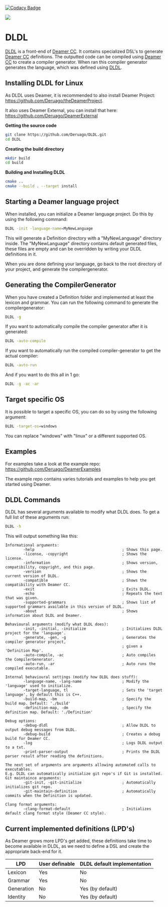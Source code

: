 [![Codacy Badge](https://app.codacy.com/project/badge/Grade/b5738e6d64d046ac92740d54194bc127)](https://www.codacy.com/gh/Deruago/DLDL/dashboard?utm_source=github.com&amp;utm_medium=referral&amp;utm_content=Deruago/DLDL&amp;utm_campaign=Badge_Grade)

[![](https://tokei.rs/b1/github/Deruago/DLDL)](https://github.com/Deruago/DLDL)

# DLDL

[DLDL](https://github.com/Deruago/DLDL) is a front-end of [Deamer CC](https://github.com/Deruago/theDeamerProject). It contains specialized DSL's to generate [Deamer CC](https://github.com/Deruago/theDeamerProject) definitions. The outputted code can be compiled using [Deamer CC](https://github.com/Deruago/theDeamerProject) to create a compiler generator. When ran this compiler generator generates the language, which was defined using [DLDL](https://github.com/Deruago/DLDL).

## Installing DLDL for Linux

As DLDL uses Deamer, it is recommended to also install Deamer Project: https://github.com/Deruago/theDeamerProject.

It also uses Deamer External, you can install that here: https://github.com/Deruago/DeamerExternal

**Getting the source code**

```bash
git clone https://github.com/Deruago/DLDL.git
cd DLDL
```

**Creating the build directory**
```bash
mkdir build
cd build
```

**Building and Installing DLDL**
```bash
cmake ..
cmake --build . --target install
```

## Starting a Deamer language project
When installed, you can initialize a Deamer language project. Do this by using the following command:
```bash
DLDL -init -language-name=MyNewLanguage
```

This will generate a Definition directory with a "MyNewLanguage" directory inside.
The "MyNewLanguage" directory contains default generated files, these files are empty and can be overridden by writing your DLDL definitions in it.

When you are done defining your language, go back to the root directory of your project, and generate the compilergenerator.

## Generating the CompilerGenerator

When you have created a Definition folder and implemented at least the lexicon and grammar.
You can run the following command to generate the compilergenerator:

```bash
DLDL -g
```

If you want to automatically compile the compiler generator after it is generated:
```bash
DLDL -auto-compile
```

If you want to automatically run the compiled compiler-generator to get the actual compiler:
```bash
DLDL -auto-run
```

And if you want to do this all in 1 go:
```bash
DLDL -g -ac -ar
```

## Target specific OS

It is possible to target a specific OS, you can do so by using the following argument:

```bash
DLDL -target-os=windows
```

You can replace "windows" with "linux" or a different supported OS.

## Examples

For examples take a look at the example repo: https://github.com/Deruago/DeamerExamples

The example repo contains varies tutorials and examples to help you get started using Deamer.

## DLDL Commands

DLDL has several arguments available to modify what DLDL does.
To get a full list of these arguments run:

```bash
DLDL -h
```

This will output something like this:
```
Informational arguments:
        -help                                       ; Shows this page.
        -license, -copyright                        ; Shows the license.
        -information                                ; Shows version, compatibility, copyright, and this page.
        -version                                    ; Shows the current version of DLDL.
        -compatible                                 ; Shows the compatibility with Deamer CC.
        -exit                                       ; Exits DLDL.
        -echo                                       ; Repeats the text that was given.
        -supported-grammars                         ; Shows list of supported grammars available in this version of DLDL.
        -about                                      ; Shows information about DLDL and Deamer.

Behavioural arguments (modify what DLDL does):
        -init, -initial, -initialize                ; Initializes DLDL project for the 'language'.
        -generate, -gen, -g                         ; Generates the compiler generator project,
                                                    ; given a 'Definition Map'.
        -auto-compile, -ac                          ; Auto compiles the CompilerGenerator.
        -auto-run, -ar                              ; Auto runs the compiled executable.

Internal behavioural settings (modify how DLDL does stuff):
        -language-name, -lang-name                  ; Modify the 'language' used to initialize.
        -target-language, tl                        ; Sets the 'target language', by default this is C++.
        -build-map, -bm                             ; Specify the build map. Default: './build'
        -definition-map, -dm                        ; Specify the definition map. Default: './Definition'

Debug options:
        -debug-dldl                                 ; Allow DLDL to output debug messages from DLDL.
        -debug-build                                ; Creates a debug build for Deamer CC.
        -log                                        ; Logs DLDL output to a txt.
        -print-parser-output                        ; Prints the DLDL parser result after reading the definitions.

The next set of arguments are arguments allowing automated calls to executables.
E.g. DLDL can automatically initialize git repo's if Git is installed.
Git maintaince arguments:
        -git-init, -git-initialize                  ; Automatically initializes git repo.
        -git-maintain-definition                    ; Automatically commits when the Definition is updated.

Clang format arguments:
        -clang-format-default                       ; Initializes default clang format style (Deamer CC style).
```

## Current implemented definitions (LPD's)

As Deamer grows more LPD's get added, these definitions take time to become available in DLDL, as we need to define a DSL and create the appropriate back-end for it.

| LPD        | User definable | DLDL default implementation |
| ---------- | -------------- | --------------------------- |
| Lexicon    | Yes            | No                          |
| Grammar    | Yes            | No                          |
| Generation | No             | Yes (by default)            |
| Identity   | No             | Yes (by default)            |
